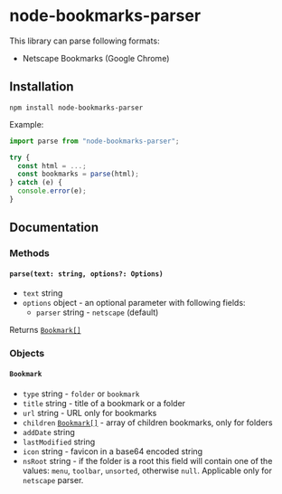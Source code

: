 # node-bookmarks-parser

This library can parse following formats:

- Netscape Bookmarks (Google Chrome)

## Installation

`npm install node-bookmarks-parser`

Example:

```typescript
import parse from "node-bookmarks-parser";

try {
  const html = ...;
  const bookmarks = parse(html);
} catch (e) {
  console.error(e);
}
```

## Documentation

### Methods

#### `parse(text: string, options?: Options)`

- `text` string
- `options` object - an optional parameter with following fields:
  - `parser` string - `netscape` (default)

Returns [`Bookmark[]`](#bookmark)

### Objects

#### `Bookmark`

- `type` string - `folder` or `bookmark`
- `title` string - title of a bookmark or a folder
- `url` string - URL only for bookmarks
- `children` [`Bookmark[]`](#bookmark) - array of children bookmarks, only for folders
- `addDate` string
- `lastModified` string
- `icon` string - favicon in a base64 encoded string
- `nsRoot` string - if the folder is a root this field will contain one of the values: `menu`, `toolbar`, `unsorted`, otherwise `null`. Applicable only for `netscape` parser.
